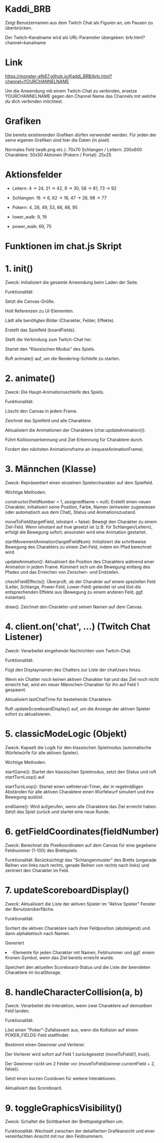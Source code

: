 # Kaddi_BRB
Zeigt Benutzernamen aus dem Twitch Chat als Figuren an, um Pausen zu überbrücken.

Der Twitch-Kanalname wird als URL-Parameter übergeben: brb.html?channel=kanalname

# Link

https://monster-afk67.github.io/Kaddi_BRB/brb.html?channel=YOURCHANNELNAME

Um die Anwendung mit einem Twitch-Chat zu verbinden, ersetze YOURCHANNELNAME gegen den Channel Name das Channels mit welche du dich verbinden möchtest.

# Grafiken
Die bereits existierenden Grafiken dürfen verwendet werden.
Für jeden der seine eigenen Grafiken sind hier die Daten (in pixel)

Normales Feld (walk.png etc.): 70x70
Schlangen / Leitern: 200x600
Charaktere: 50x50
Aktionen (Pokern / Portal): 25x25

# Aktionsfelder

- Leitern: 4 -> 24, 21 -> 42, 9 -> 30, 58 -> 81, 73 -> 92

- Schlangen: 16 -> 6, 62 -> 18, 47 -> 26, 98 -> 77

- Pokern: 4, 28, 49, 53, 66, 88, 95

- lower_walk: 9, 19

- power_walk: 69, 75


# Funktionen im chat.js Skript

# 1. init()
Zweck: Initialisiert die gesamte Anwendung beim Laden der Seite.

Funktionalität:

Setzt die Canvas-Größe.

Holt Referenzen zu UI-Elementen.

Lädt alle benötigten Bilder (Charakter, Felder, Effekte).

Erstellt das Spielfeld (boardFields).

Stellt die Verbindung zum Twitch-Chat her.

Startet den "Klassischen Modus" des Spiels.

Ruft animate() auf, um die Rendering-Schleife zu starten.

# 2. animate()
Zweck: Die Haupt-Animationsschleife des Spiels.

Funktionalität:

Löscht den Canvas in jedem Frame.

Zeichnet das Spielfeld und alle Charaktere.

Aktualisiert die Animationen der Charaktere (char.updateAnimation()).

Führt Kollisionserkennung und Ziel-Erkennung für Charaktere durch.

Fordert den nächsten Animationsframe an (requestAnimationFrame).

# 3. Männchen (Klasse)
Zweck: Repräsentiert einen einzelnen Spielercharakter auf dem Spielfeld.

Wichtige Methoden:

constructor(fieldNumber = 1, assignedName = null): Erstellt einen neuen Charakter, initialisiert seine Position, Farbe, Namen (entweder zugewiesen oder automatisch aus dem Chat), Status und Animationszustand.

moveToField(targetField, isInstant = false): Bewegt den Charakter zu einem Ziel-Feld. Wenn isInstant auf true gesetzt ist (z.B. für Schlangen/Leitern), erfolgt die Bewegung sofort; ansonsten wird eine Animation gestartet.

startMovementAnimation(targetFieldNum): Initialisiert die schrittweise Bewegung des Charakters zu einem Ziel-Feld, indem ein Pfad berechnet wird.

updateAnimation(): Aktualisiert die Position des Charakters während einer Animation in jedem Frame. Kümmert sich um die Bewegung entlang des Pfades und das Erreichen von Zwischen- und Endzielen.

checkFieldEffects(): Überprüft, ob der Charakter auf einem speziellen Feld (Leiter, Schlange, Power-Feld, Lower-Feld) gelandet ist und löst die entsprechenden Effekte aus (Bewegung zu einem anderen Feld, ggf. instantan).

draw(): Zeichnet den Charakter und seinen Namen auf dem Canvas.

# 4. client.on('chat', ...) (Twitch Chat Listener)
Zweck: Verarbeitet eingehende Nachrichten vom Twitch-Chat.

Funktionalität:

Fügt den Displaynamen des Chatters zur Liste der chatUsers hinzu.

Wenn ein Chatter noch keinen aktiven Charakter hat und das Ziel noch nicht erreicht hat, wird ein neuer Männchen-Charakter für ihn auf Feld 1 gespawnt.

Aktualisiert lastChatTime für bestehende Charaktere.

Ruft updateScoreboardDisplay() auf, um die Anzeige der aktiven Spieler sofort zu aktualisieren.

# 5. classicModeLogic (Objekt)
Zweck: Kapselt die Logik für den klassischen Spielmodus (automatische Würfelwürfe für alle aktiven Spieler).

Wichtige Methoden:

startGame(): Startet den klassischen Spielmodus, setzt den Status und ruft startTurnLoop() auf.

startTurnLoop(): Startet einen setInterval-Timer, der in regelmäßigen Abständen für alle aktiven Charaktere einen Würfelwurf simuliert und ihre Bewegung auslöst.

endGame(): Wird aufgerufen, wenn alle Charaktere das Ziel erreicht haben. Setzt das Spiel zurück und startet eine neue Runde.

# 6. getFieldCoordinates(fieldNumber)
Zweck: Berechnet die Pixelkoordinaten auf dem Canvas für eine gegebene Feldnummer (1-100) des Brettspiels.

Funktionalität: Berücksichtigt das "Schlangenmuster" des Bretts (ungerade Reihen von links nach rechts, gerade Reihen von rechts nach links) und zentriert den Charakter im Feld.

# 7. updateScoreboardDisplay()
Zweck: Aktualisiert die Liste der aktiven Spieler im "Aktive Spieler" Fenster der Benutzeroberfläche.

Funktionalität:

Sortiert die aktiven Charaktere nach ihrer Feldposition (absteigend) und dann alphabetisch nach Namen.

Generiert <li>-Elemente für jeden Charakter mit Namen, Feldnummer und ggf. einem Kronen-Symbol, wenn das Ziel bereits erreicht wurde.

Speichert den aktuellen Scoreboard-Status und die Liste der beendeten Charaktere im localStorage.

# 8. handleCharacterCollision(a, b)
Zweck: Verarbeitet die Interaktion, wenn zwei Charaktere auf demselben Feld landen.

Funktionalität:

Löst einen "Poker"-Zufallsevent aus, wenn die Kollision auf einem POKER_FIELDS-Feld stattfindet.

Bestimmt einen Gewinner und Verlierer.

Der Verlierer wird sofort auf Feld 1 zurückgesetzt (moveToField(1, true)).

Der Gewinner rückt um 2 Felder vor (moveToField(winner.currentField + 2, false)).

Setzt einen kurzen Cooldown für weitere Interaktionen.

Aktualisiert das Scoreboard.

# 9. toggleGraphicsVisibility()
Zweck: Schaltet die Sichtbarkeit der Brettspielgrafiken um.

Funktionalität: Wechselt zwischen der detaillierten Grafikansicht und einer vereinfachten Ansicht mit nur den Feldnummern.
